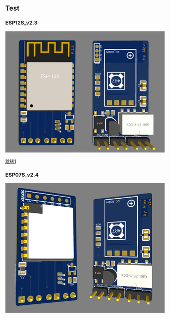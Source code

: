 ## Test

### ESP12S_v2.3

<img src="ESP12S_v2.3.png" width="950" alt="图片描述文字"/>

[跳转1](#目录)
### ESP07S_v2.4

<img src="ESP07S_v2.4.png" width="950" alt="图片描述文字"/>
